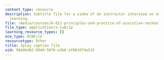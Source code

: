 ```yaml
---
content_type: resource
description: Subtitle file for a video of an instructor interview on assessing student's
  learning.
file: /media/courses/6-811-principles-and-practice-of-assistive-technology-fall-2014/98e0bd02894d58f6a3b6af001674e532_ZjLZ_P8svSY.vtt
file_type: application/x-subrip
learning_resource_types: []
ocw_type: OCWFile
resourcetype: Other
title: 3play caption file
uid: 98e0bd02-894d-58f6-a3b6-af001674e532
---
```

